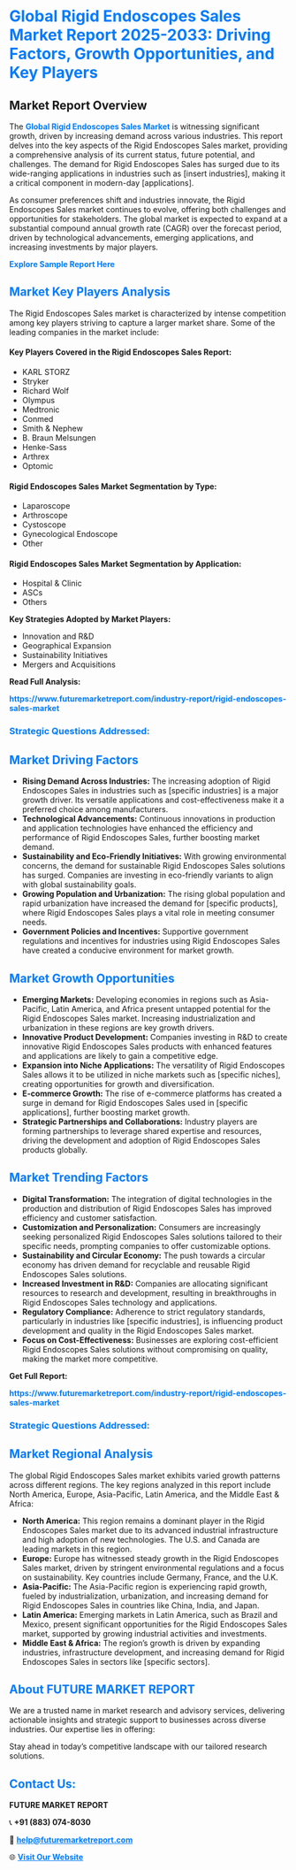 <h1 style="color: #007BFF;">Global Rigid Endoscopes Sales Market Report 2025-2033: Driving Factors, Growth Opportunities, and Key Players</h1>

<section id="overview">
<h2>Market Report Overview</h2>
<p>The <a href="https://www.futuremarketreport.com/industry-report/rigid-endoscopes-sales-market" style="color: #007BFF; text-decoration: none;"><strong>Global Rigid Endoscopes Sales Market</strong></a> is witnessing significant growth, driven by increasing demand across various industries. This report delves into the key aspects of the Rigid Endoscopes Sales market, providing a comprehensive analysis of its current status, future potential, and challenges. The demand for Rigid Endoscopes Sales has surged due to its wide-ranging applications in industries such as [insert industries], making it a critical component in modern-day [applications].</p>
<p>As consumer preferences shift and industries innovate, the Rigid Endoscopes Sales market continues to evolve, offering both challenges and opportunities for stakeholders. The global market is expected to expand at a substantial compound annual growth rate (CAGR) over the forecast period, driven by technological advancements, emerging applications, and increasing investments by major players.</p>
</section>

<section id="overview">
<p><a href="https://www.futuremarketreport.com/request-sample/reportId=105394" style="color: #007BFF; text-decoration: none;"><strong>Explore Sample Report Here</strong></a></p>
</section>

<section id="key-players">
<h2 style="color: #007BFF;">Market Key Players Analysis</h2>
<p>The Rigid Endoscopes Sales market is characterized by intense competition among key players striving to capture a larger market share. Some of the leading companies in the market include:</p>
<h4>Key Players Covered in the Rigid Endoscopes Sales Report:</h4>
<ul><li>KARL STORZ</li><li>Stryker</li><li>Richard Wolf</li><li>Olympus</li><li>Medtronic</li><li>Conmed</li><li>Smith &amp; Nephew</li><li>B. Braun Melsungen</li><li>Henke-Sass</li><li>Arthrex</li><li>Optomic</li></ul>
<h4>Rigid Endoscopes Sales Market Segmentation by Type:</h4>
<ul><li>Laparoscope</li><li>Arthroscope</li><li>Cystoscope</li><li>Gynecological Endoscope</li><li>Other</li></ul>

<h4>Rigid Endoscopes Sales Market Segmentation by Application:</h4>
<ul><li>Hospital &amp; Clinic</li><li>ASCs</li><li>Others</li></ul>
<p><strong>Key Strategies Adopted by Market Players:</strong></p>
<ul>
<li>Innovation and R&D</li>
<li>Geographical Expansion</li>
<li>Sustainability Initiatives</li>
<li>Mergers and Acquisitions</li>
</ul>
</section>

<section>
<p><strong>Read Full Analysis: </strong></p><a href="https://www.futuremarketreport.com/industry-report/rigid-endoscopes-sales-market" style="color: #007BFF; text-decoration: none;"><strong>https://www.futuremarketreport.com/industry-report/rigid-endoscopes-sales-market</strong></a>
<h3 style="color: #007BFF;">Strategic Questions Addressed:</h3>
</section>

<section id="driving-factors">
<h2 style="color: #007BFF;">Market Driving Factors</h2>
<ul>
<li><strong>Rising Demand Across Industries:</strong> The increasing adoption of Rigid Endoscopes Sales in industries such as [specific industries] is a major growth driver. Its versatile applications and cost-effectiveness make it a preferred choice among manufacturers.</li>
<li><strong>Technological Advancements:</strong> Continuous innovations in production and application technologies have enhanced the efficiency and performance of Rigid Endoscopes Sales, further boosting market demand.</li>
<li><strong>Sustainability and Eco-Friendly Initiatives:</strong> With growing environmental concerns, the demand for sustainable Rigid Endoscopes Sales solutions has surged. Companies are investing in eco-friendly variants to align with global sustainability goals.</li>
<li><strong>Growing Population and Urbanization:</strong> The rising global population and rapid urbanization have increased the demand for [specific products], where Rigid Endoscopes Sales plays a vital role in meeting consumer needs.</li>
<li><strong>Government Policies and Incentives:</strong> Supportive government regulations and incentives for industries using Rigid Endoscopes Sales have created a conducive environment for market growth.</li>
</ul>
</section>

<section id="growth-opportunities">
<h2 style="color: #007BFF;">Market Growth Opportunities</h2>
<ul>
<li><strong>Emerging Markets:</strong> Developing economies in regions such as Asia-Pacific, Latin America, and Africa present untapped potential for the Rigid Endoscopes Sales market. Increasing industrialization and urbanization in these regions are key growth drivers.</li>
<li><strong>Innovative Product Development:</strong> Companies investing in R&D to create innovative Rigid Endoscopes Sales products with enhanced features and applications are likely to gain a competitive edge.</li>
<li><strong>Expansion into Niche Applications:</strong> The versatility of Rigid Endoscopes Sales allows it to be utilized in niche markets such as [specific niches], creating opportunities for growth and diversification.</li>
<li><strong>E-commerce Growth:</strong> The rise of e-commerce platforms has created a surge in demand for Rigid Endoscopes Sales used in [specific applications], further boosting market growth.</li>
<li><strong>Strategic Partnerships and Collaborations:</strong> Industry players are forming partnerships to leverage shared expertise and resources, driving the development and adoption of Rigid Endoscopes Sales products globally.</li>
</ul>
</section>

<section id="trending-factors">
<h2 style="color: #007BFF;">Market Trending Factors</h2>
<ul>
<li><strong>Digital Transformation:</strong> The integration of digital technologies in the production and distribution of Rigid Endoscopes Sales has improved efficiency and customer satisfaction.</li>
<li><strong>Customization and Personalization:</strong> Consumers are increasingly seeking personalized Rigid Endoscopes Sales solutions tailored to their specific needs, prompting companies to offer customizable options.</li>
<li><strong>Sustainability and Circular Economy:</strong> The push towards a circular economy has driven demand for recyclable and reusable Rigid Endoscopes Sales solutions.</li>
<li><strong>Increased Investment in R&D:</strong> Companies are allocating significant resources to research and development, resulting in breakthroughs in Rigid Endoscopes Sales technology and applications.</li>
<li><strong>Regulatory Compliance:</strong> Adherence to strict regulatory standards, particularly in industries like [specific industries], is influencing product development and quality in the Rigid Endoscopes Sales market.</li>
<li><strong>Focus on Cost-Effectiveness:</strong> Businesses are exploring cost-efficient Rigid Endoscopes Sales solutions without compromising on quality, making the market more competitive.</li>
</ul>
</section>

<section>
<p><strong>Get Full Report: </strong></p><a href="https://www.futuremarketreport.com/industry-report/rigid-endoscopes-sales-market" style="color: #007BFF; text-decoration: none;"><strong>https://www.futuremarketreport.com/industry-report/rigid-endoscopes-sales-market</strong></a>
<h3 style="color: #007BFF;">Strategic Questions Addressed:</h3>
</section>


<section id="regional-analysis">
<h2 style="color: #007BFF;">Market Regional Analysis</h2>
<p>The global Rigid Endoscopes Sales market exhibits varied growth patterns across different regions. The key regions analyzed in this report include North America, Europe, Asia-Pacific, Latin America, and the Middle East & Africa:</p>
<ul>
<li><strong>North America:</strong> This region remains a dominant player in the Rigid Endoscopes Sales market due to its advanced industrial infrastructure and high adoption of new technologies. The U.S. and Canada are leading markets in this region.</li>
<li><strong>Europe:</strong> Europe has witnessed steady growth in the Rigid Endoscopes Sales market, driven by stringent environmental regulations and a focus on sustainability. Key countries include Germany, France, and the U.K.</li>
<li><strong>Asia-Pacific:</strong> The Asia-Pacific region is experiencing rapid growth, fueled by industrialization, urbanization, and increasing demand for Rigid Endoscopes Sales in countries like China, India, and Japan.</li>
<li><strong>Latin America:</strong> Emerging markets in Latin America, such as Brazil and Mexico, present significant opportunities for the Rigid Endoscopes Sales market, supported by growing industrial activities and investments.</li>
<li><strong>Middle East & Africa:</strong> The region’s growth is driven by expanding industries, infrastructure development, and increasing demand for Rigid Endoscopes Sales in sectors like [specific sectors].</li>
</ul>
</section>

<footer>
<h2 style="color: #007BFF;">About FUTURE MARKET REPORT</h2>
<p>We are a trusted name in market research and advisory services, delivering actionable insights and strategic support to businesses across diverse industries. Our expertise lies in offering:</p>

<p>Stay ahead in today’s competitive landscape with our tailored research solutions.</p>

<h2 style="color: #007BFF;">Contact Us:</h2>
<p><strong>FUTURE MARKET REPORT</strong></p>
<p>📞 <strong>+91 (883) 074-8030</strong></p>
<p>📧 <strong><a href="mailto:help@futuremarketreport.com" style="color: #007BFF;">help@futuremarketreport.com</a></strong></p>
<p>🌐 <strong><a href="https://www.futuremarketreport.com/" style="color: #007BFF;">Visit Our Website</a></strong></p>
</footer>